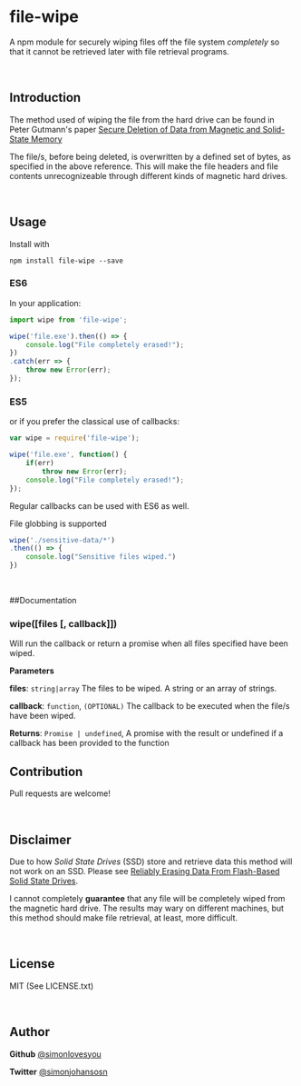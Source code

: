 # file-wipe

A npm module for securely wiping files off the file system *completely* so that it cannot be retrieved later with file retrieval programs.
 
<br>
 
## Introduction
The method used of wiping the file from the hard drive can be found in Peter Gutmann's paper [Secure Deletion of Data from Magnetic and Solid-State Memory](https://www.cs.auckland.ac.nz/~pgut001/pubs/secure_del.html)

The file/s, before being deleted, is overwritten by a defined set of bytes, as specified in the above reference. This will make the file headers and file contents unrecognizeable through different kinds of magnetic hard drives. 

<br>

## Usage

Install with

```shell
npm install file-wipe --save
```
### ES6
In your application:

```js
import wipe from 'file-wipe';

wipe('file.exe').then(() => {
	console.log("File completely erased!");
})
.catch(err => {
	throw new Error(err);
});
```
### ES5
or if you prefer the classical use of callbacks:

```js
var wipe = require('file-wipe');

wipe('file.exe', function() {
	if(err)
		throw new Error(err);
	console.log("File completely erased!");
});
```

Regular callbacks can be used with ES6 as well.

File globbing is supported

```js
wipe('./sensitive-data/*')
.then(() => {
	console.log("Sensitive files wiped.")
})
```


<br>

##Documentation

### wipe([files [, callback]]) 

Will run the callback or return a promise when all files specified have been wiped.

**Parameters**

**files**: `string|array` The files to be wiped. A string or an array of strings. 

**callback**: `function`, `(OPTIONAL)` The callback to be executed when the file/s have been wiped.

**Returns**: `Promise | undefined`, A promise with the result or undefined if a callback has been provided to the function


## Contribution

Pull requests are welcome! 

<br>

## Disclaimer
Due to how *Solid State Drives* (SSD) store and retrieve data this method will not work on an SSD. Please see [Reliably Erasing Data From Flash-Based Solid State Drives](https://www.usenix.org/legacy/events/fast11/tech/full_papers/Wei.pdf). 

I cannot completely **guarantee** that any file will be completely wiped from the magnetic hard drive. The results may wary on different machines, but this method should make file retrieval, at least, more difficult. 

<br>

## License
MIT (See LICENSE.txt)

<br>

## Author
**Github** [@simonlovesyou](https://github.com/simonlovesyou)

**Twitter** [@simonjohansosn](https://twitter.com/simonjohansosn)







